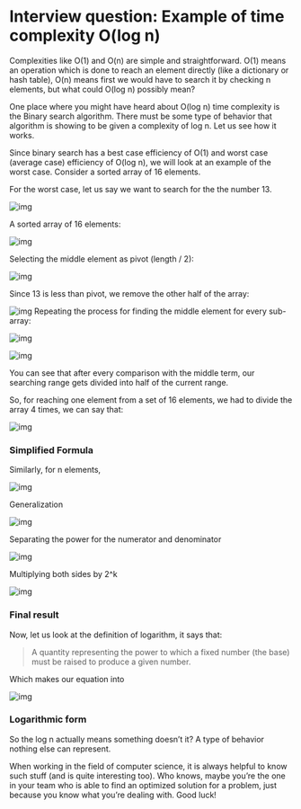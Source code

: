 # Interview question: Example of time complexity O(log n) 

Complexities like O(1) and O(n) are simple and straightforward. O(1) means an operation which is done to reach an element directly (like a dictionary or hash table), O(n) means first we would have to search it by checking n elements, but what could O(log n) possibly mean?

 One place where you might have heard about O(log n) time complexity is the Binary search algorithm. There must be some type of behavior that algorithm is showing to be given a complexity of log n. Let us see how it works.

Since binary search has a best case efficiency of O(1) and worst case (average case) efficiency of O(log n), we will look at an example of the worst case. Consider a sorted array of 16 elements.

 For the worst case, let us say we want to search for the the number 13.

 ![img](https://hackernoon.com/hn-images/1*2zmw8UA3Ju93DskOT2ja0A.png)

 A sorted array of 16 elements:

 ![img](https://hackernoon.com/hn-images/1*dONXkX6pcZlJsW4pJT2a4w.jpeg)

 Selecting the middle element as pivot (length / 2):

 ![img](https://hackernoon.com/hn-images/1*ZGG_EHsm4F-4ESE4jH4Kqg.jpeg)

 Since 13 is less than pivot, we remove the other half of the array:

 ![img](https://hackernoon.com/hn-images/1*ePal2Rfl88eRGFPnvXKFIw.jpeg) Repeating the process for finding the middle element for every sub-array:

 ![img](https://hackernoon.com/hn-images/1*fJX4YoVfImQvQlWN4CRgsg.jpeg)

 ![img](https://hackernoon.com/hn-images/1*1dJ8urBmYpKiGzyNZbwd8w.jpeg)

You can see that after every comparison with the middle term, our searching range gets divided into half of the current range.

So, for reaching one element from a set of 16 elements, we had to divide the array 4 times, we can say that:

 ![img](https://hackernoon.com/hn-images/1*4wH4sn6FBsAPnVHjIMdhTA.png)

 ### Simplified Formula

Similarly, for n elements,

 ![img](https://hackernoon.com/hn-images/1*b4wakMYiYlBXb99b-eYJ9w.png)

 Generalization

 ![img](https://hackernoon.com/hn-images/1*XwWCLuB2Zb0zQjSQo7wpbQ.png)

 Separating the power for the numerator and denominator

 ![img](https://hackernoon.com/hn-images/1*lHNSYMPysioxVc38BvokAw.png)

 Multiplying both sides by 2^k

 ![img](https://hackernoon.com/hn-images/1*y10tlmCach8Uefc3n3d5aA.png)

### Final result

 Now, let us look at the definition of logarithm, it says that:

 > A quantity representing the power to which a fixed number (the base) must be raised to produce a given number.

 Which makes our equation into

 ![img](https://hackernoon.com/hn-images/1*qVSjYPYo9t4QNoLP8FZFWw.png)

 ### Logarithmic form

So the log n actually means something doesn’t it? A type of behavior nothing else can represent.

When working in the field of computer science, it is always helpful to know such stuff (and is quite interesting too). Who knows, maybe you’re the one in your team who is able to find an optimized solution for a problem, just because you know what you’re dealing with. Good luck!
